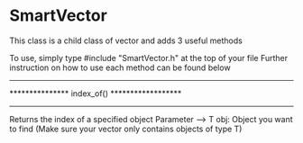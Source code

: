 # SmartVector
This class is a child class of vector and adds 3 useful methods

To use, simply type #include "SmartVector.h" at the top of your file
Further instruction on how to use each method can be found below

*********************************************
*************** index_of() ******************
*********************************************
Returns the index of a specified object
Parameter --> 
T obj: Object you want to find 
(Make sure your vector only contains objects of type T)
